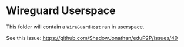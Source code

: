 # Wireguard Userspace

This folder will contain a `WireGuardHost` ran in userspace.

See this issue: https://github.com/ShadowJonathan/eduP2P/issues/49